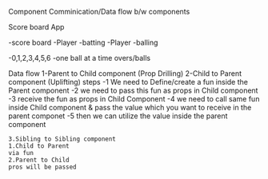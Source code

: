 Component Comminication/Data flow b/w components

Score board App

-score board
-Player -batting
-Player -balling

-0,1,2,3,4,5,6
-one ball at a time 
overs/balls


Data flow
1-Parent to Child component (Prop Drilling)
2-Child to Parent component (Uplifting) steps
    -1 We need to Define/create a fun inside the Parent component
    -2 we need to pass this fun as props in Child component
    -3 receive the fun as props in Child Component
    -4 we need to call same fun inside Child component & pass the value which you want to receive in the parent componet
    -5 then we can utilize the value inside the parent component

    3.Sibling to Sibling component
    1.Child to Parent 
    via fun 
    2.Parent to Child
    pros will be passed